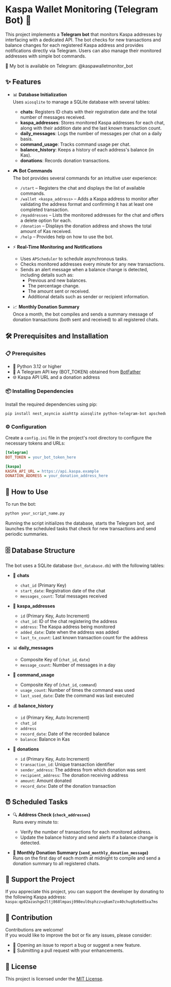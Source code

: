 # Kaspa Wallet Monitoring (Telegram Bot) 🤖 
This project implements a **Telegram bot** that monitors Kaspa addresses by interfacing with a dedicated API. The bot checks for new transactions and balance changes for each registered Kaspa address and provides notifications directly via Telegram. Users can also manage their monitored addresses with simple bot commands.

🔗 My bot is available on Telegram: @kaspawalletmonitor_bot

## ✨ Features

- 📊 **Database Initialization**  
  Uses `aiosqlite` to manage a SQLite database with several tables:
  - **chats**: Registers ID chats with their registration date and the total number of messages received.
  - **kaspa_addresses**: Stores monitored Kaspa addresses for each chat, along with their addition date and the last known transaction count.
  - **daily_messages**: Logs the number of messages per chat on a daily basis.
  - **command_usage**: Tracks command usage per chat.
  - **balance_history**: Keeps a history of each address's balance (in Kas).
  - **donations**: Records donation transactions.

- 🎮 **Bot Commands**  
  The bot provides several commands for an intuitive user experience:
  - `/start` – Registers the chat and displays the list of available commands.
  - `/wallet <kaspa_address>` – Adds a Kaspa address to monitor after validating the address format and confirming it has at least one completed transaction.
  - `/myaddresses` – Lists the monitored addresses for the chat and offers a delete option for each.
  - `/donation` – Displays the donation address and shows the total amount of Kas received.
  - `/help` – Provides help on how to use the bot.

- ⚡ **Real-Time Monitoring and Notifications**  
  - Uses `APScheduler` to schedule asynchronous tasks.
  - Checks monitored addresses every minute for any new transactions.
  - Sends an alert message when a balance change is detected, including details such as:
    - Previous and new balances.
    - The percentage change.
    - The amount sent or received.
    - Additional details such as sender or recipient information.

- 📈 **Monthly Donation Summary**  
  Once a month, the bot compiles and sends a summary message of donation transactions (both sent and received) to all registered chats.

## 🛠️ Prerequisites and Installation

### 📋 Prerequisites

- 🐍 Python 3.12 or higher
- 🔑 A Telegram API key (BOT_TOKEN) obtained from [BotFather](https://core.telegram.org/bots#botfather)
- 🌐 Kaspa API URL and a donation address

### 📦 Installing Dependencies

Install the required dependencies using pip:

```bash
pip install nest_asyncio aiohttp aiosqlite python-telegram-bot apscheduler
```

### ⚙️ Configuration

Create a `config.ini` file in the project's root directory to configure the necessary tokens and URLs:

```ini
[telegram]
BOT_TOKEN = your_bot_token_here

[kaspa]
KASPA_API_URL = https://api.kaspa.example
DONATION_ADDRESS = your_donation_address_here
```

## 📱 How to Use

To run the bot:

```bash
python your_script_name.py
```

Running the script initializes the database, starts the Telegram bot, and launches the scheduled tasks that check for new transactions and send periodic summaries.

## 🗄️ Database Structure

The bot uses a SQLite database (`bot_database.db`) with the following tables:

- 💬 **chats**  
  - `chat_id` (Primary Key)
  - `start_date`: Registration date of the chat
  - `messages_count`: Total messages received

- 📝 **kaspa_addresses**  
  - `id` (Primary Key, Auto Increment)
  - `chat_id`: ID of the chat registering the address
  - `address`: The Kaspa address being monitored
  - `added_date`: Date when the address was added
  - `last_tx_count`: Last known transaction count for the address

- 📊 **daily_messages**  
  - Composite Key of (`chat_id`, `date`)
  - `message_count`: Number of messages in a day

- 🎯 **command_usage**  
  - Composite Key of (`chat_id`, `command`)
  - `usage_count`: Number of times the command was used
  - `last_used_date`: Date the command was last executed

- 💰 **balance_history**  
  - `id` (Primary Key, Auto Increment)
  - `chat_id`
  - `address`
  - `record_date`: Date of the recorded balance
  - `balance`: Balance in Kas

- 🎁 **donations**  
  - `id` (Primary Key, Auto Increment)
  - `transaction_id`: Unique transaction identifier
  - `sender_address`: The address from which donation was sent
  - `recipient_address`: The donation receiving address
  - `amount`: Amount donated
  - `record_date`: Date of the donation transaction

## ⏰ Scheduled Tasks

- 🔍 **Address Check (`check_addresses`)**  
  Runs every minute to:
  - Verify the number of transactions for each monitored address.
  - Update the balance history and send alerts if a balance change is detected.

- 📅 **Monthly Donation Summary (`send_monthly_donation_message`)**  
  Runs on the first day of each month at midnight to compile and send a donation summary to all registered chats.

## 💖 Support the Project

If you appreciate this project, you can support the developer by donating to the following Kaspa address:
`kaspa:qp02azashge2ltj868lmpasj098eul0sphzzvq6am7zx40chug0z6e85xa7ms`

## 🤝 Contribution

Contributions are welcome!  
If you would like to improve the bot or fix any issues, please consider:
- 🐛 Opening an issue to report a bug or suggest a new feature.
- 🚀 Submitting a pull request with your enhancements.

## 📄 License

This project is licensed under the [MIT License](LICENSE).

